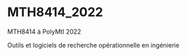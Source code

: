 # MTH8414_2022
MTH8414 à PolyMtl 2022

Outils et logiciels de recherche opérationnelle en ingénierie
